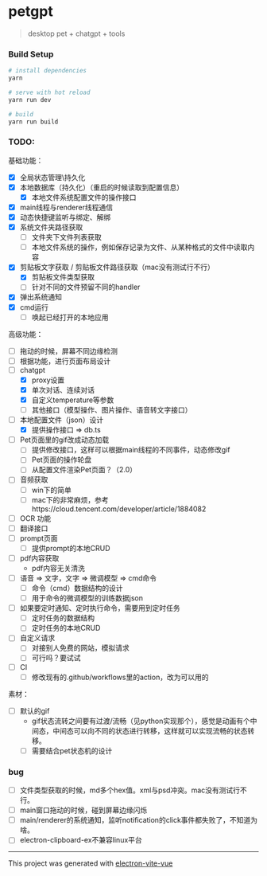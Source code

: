 # petgpt

> desktop pet + chatgpt + tools

### Build Setup

``` bash
# install dependencies
yarn

# serve with hot reload
yarn run dev

# build
yarn run build
```

### TODO:
基础功能：
- [x] 全局状态管理\持久化
- [x] 本地数据库（持久化）（重启的时候读取到配置信息）
  - [x] 本地文件系统配置文件的操作接口
- [x] main线程与renderer线程通信
- [x] 动态快捷键监听与绑定、解绑
- [x] 系统文件夹路径获取
  - [ ] 文件夹下文件列表获取
  - [ ] 本地文件系统的操作，例如保存记录为文件、从某种格式的文件中读取内容
- [x] 剪贴板文字获取 / 剪贴板文件路径获取（mac没有测试行不行）
  - [x] 剪贴板文件类型获取
  - [ ] 针对不同的文件预留不同的handler
- [x] 弹出系统通知 
- [x] cmd运行
  - [ ] 唤起已经打开的本地应用

高级功能：
- [ ] 拖动的时候，屏幕不同边缘检测
- [ ] 根据功能，进行页面布局设计
- [ ] chatgpt
  - [x] proxy设置
  - [x] 单次对话、连续对话
  - [x] 自定义temperature等参数
  - [ ] 其他接口（模型操作、图片操作、语音转文字接口）
- [ ] 本地配置文件（json）设计
  - [x] 提供操作接口 => db.ts
- [ ] Pet页面里的gif改成动态加载
  - [ ] 提供修改接口，这样可以根据main线程的不同事件，动态修改gif
  - [ ] Pet页面的操作轮盘
  - [ ] 从配置文件渲染Pet页面？（2.0）
- [ ] 音频获取
  - [ ] win下的简单
  - [ ] mac下的非常麻烦，参考https://cloud.tencent.com/developer/article/1884082
- [ ] OCR 功能
- [ ] 翻译接口
- [ ] prompt页面 
  - [ ] 提供prompt的本地CRUD
- [ ] pdf内容获取
  - pdf内容无关清洗
- [ ] 语音 => 文字，文字 => 微调模型 => cmd命令
  - [ ] 命令（cmd）数据结构的设计
  - [ ] 用于命令的微调模型的训练数据json
- [ ] 如果要定时通知、定时执行命令，需要用到定时任务
  - [ ] 定时任务的数据结构
  - [ ] 定时任务的本地CRUD
- [ ] 自定义请求
  - [ ] 对接别人免费的网站，模拟请求
  - [ ] 可行吗？要试试
- [ ] CI
  - [ ] 修改现有的.github/workflows里的action，改为可以用的

素材：
- [ ] 默认的gif
  - gif状态流转之间要有过渡/流畅（见python实现那个），感觉是动画有个中间态，中间态可以向不同的状态进行转移，这样就可以实现流畅的状态转移。
  - [ ] 需要结合pet状态机的设计
### bug
- [ ] 文件类型获取的时候，md多个hex值。xml与psd冲突。mac没有测试行不行。
- [ ] main窗口拖动的时候，碰到屏幕边缘闪烁
- [ ] main/renderer的系统通知，监听notification的click事件都失败了，不知道为啥。
- [ ] electron-clipboard-ex不兼容linux平台
---

This project was generated with [electron-vite-vue](https://github.com/electron-vite/electron-vite-vue)
